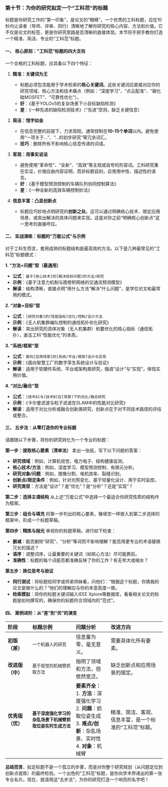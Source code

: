 ### **第十节：为你的研究拟定一个“工科范”的标题**

标题是你研究工作的“第一印象”，是论文的“眼睛”。一个优秀的工科标题，应在10秒内让读者（导师、评审、同行）清晰地了解你研究的核心内容、方法和价值。它不仅是论文的标签，更是你研究思路是否清晰的直接体现。本节将手把手教你打造一个精准、简洁、专业的“工科范”标题。

#### **一、 核心原则：“工科范”标题的四大支柱**

一个合格的工科标题，应具备以下四个特征：

1.  **精准：关键词为王**
    *   标题必须包含能用于学术检索的**核心关键词**。这些关键词应直接对应你的研究领域、核心方法和技术痛点（例如：“深度学习”、“点云配准”、“碳化硅MOSFET”、“可靠性优化”）。
    *   **好**：《基于YOLOv5的复杂场景下小目标缺陷检测》
    *   **差**：《一种先进的缺陷检测技术》（“先进”空洞，缺乏关键信息）

2.  **简洁：惜字如金**
    *   在信息完整的前提下，力求简短。通常控制在**10-15个单词**以内。避免使用“一项关于…”、“…的初步研究”等冗余词汇。
    *   **技巧**：删除所有不影响核心信息传递的词语。

3.  **客观：用事实说话**
    *   避免使用“革命性”、“全新”、“高效”等主观或自夸的形容词。工科研究重在实证，价值应由内容证明，而非标题自封。应使用中性、描述性的语言。
    *   **好**：《基于模型预测控制的车辆队列协同控制算法》
    *   **差**：《一种全新的高效车辆控制妙法》

4.  **信息丰富：凸显创新点**
    *   标题应巧妙地点明研究的**创新之处**。这可以通过明确核心技术、限定应用场景、或突出解决的具体问题来实现。这是对你之前“明确核心创新点”这一思考的直接呼应。

#### **二、 实战演练：标题的“万能公式”与示例**

对于工科生而言，套用成熟的标题结构是最高效的方法。以下是几种最常见的“工科范”标题模式：

**1. “方法+问题”型（最通用）**
*   **公式**：`基于[核心技术]的[解决目标问题]的方法/研究`
*   **示例**：《基于注意力机制与图卷积网络的交通流预测模型》
*   **解读**：结构清晰，直接点明“用什么方法”解决“什么问题”，是学位论文和最常用的模式。

**2. “对象+目标”型**
*   **公式**：`[研究对象]的[性能指标]优化/控制/设计方法`
*   **示例**：《无人机集群编队控制的通信拓扑优化研究》
*   **解读**：突出研究的具体对象（无人机集群）和要优化的核心指标（通信拓扑），直击工科“性能优化”的本质。

**3. “系统/框架”型**
*   **公式**：`面向[应用场景]的[系统/平台/框架]设计与实现`
*   **示例**：《面向智慧工厂的数字孪生系统设计与验证》
*   **解读**：适用于软硬件系统、平台或架构类研究，强调“设计”与“实现”，体现实用价值。

**4. “对比/融合”型**
*   **公式**：`[技术A]与[技术B]在[场景]下的对比/融合研究`
*   **示例**：《卡尔曼滤波与粒子滤波在SLAM中的性能对比研究》
*   **解读**：适用于对比分析或融合创新类研究，创新点在于对不同技术路径的评估或整合。

#### **三、 五步法：从零打造你的专业标题**

请跟随以下步骤，将你的研究转化为一个专业的标题：

**第一步：提取核心要素（清单法）**
拿出一张纸，写下以下问题的答案：
*   **研究领域**：例如，计算机视觉、电力电子、结构健康监测。
*   **核心技术/方法**：例如，深度学习、模型预测控制、有限元分析。
*   **研究对象/问题**：例如，图像分割、电机效率、裂缝识别。
*   **创新点/限定条件**：例如，针对光照变化、基于轻量化设计、用于实时监控。
*   **研究类型**：方法是“设计”？是“优化”？是“分析”？还是“实现”？

**第二步：选择主谓结构**
从上述“万能公式”中选择一个最适合你研究性质的结构作为框架。

**第三步：组合与填充**
将第一步列出的核心要素，像填空一样嵌入到第二步选择的框架中，形成一个标题草稿。

**第四步：精炼与抛光**
审视你的标题草稿，进行如下检查：
*   **删减**：能否删除“研究”、“分析”等词而不影响理解？能否用更专业的术语替换冗长的描述？
*   **语序**：调整词序，让最重要的关键词（如核心方法）尽可能靠前。
*   **准确性**：标题的每个词是否都准确反映了你的工作？有无夸大或缩水？

**第五步：换位思考与验证**
*   **同行测试**：将标题给同学或师弟师妹看，问他们：“根据这个标题，你猜我的论文是做什么的？”他们的理解应与你的本意高度一致。
*   **检索模拟**：将你的标题关键词输入IEEE Xplore等数据库，看看相关论文的标题是如何撰写的，确保你的标题符合领域内的“范式”。

#### **四、 案例进阶：从“差”到“优”的演变**

| 阶段 | 标题示例 | 问题分析 | 改进方向 |
| :--- | :--- | :--- | :--- |
| **初版（差）** | `一个机器人的研究` | 信息量为零，毫无意义。 | 需要具体化所有要素。 |
| **改进版（中）** | `基于视觉的机械臂抓取方法` | 指明了领域和方法，但依然宽泛。 | 缺乏创新点和应用场景的限定。 |
| **优秀版（优）** | **`基于深度强化学习的杂乱场景下机械臂抓取位姿实时生成方法`** | **要素齐全：** <br>1. **方法**：深度强化学习<br>2. **问题**：抓取位姿生成<br>3. **难点/创新**：杂乱场景、实时性<br>4. **对象**：机械臂 | 精准、简洁、客观、信息丰富，是一个标准的“工科范”标题。 |

**总结而言**，拟定标题不是一个孤立的步骤，而是对你整个研究规划（从问题定位到创新点提炼）的最终检验。一个出色的“工科范”标题，是你向学术界递出的第一张专业名片。现在，就请用这“五步法”，为你的研究打造一个响亮的名字吧！